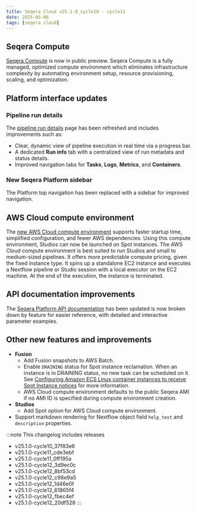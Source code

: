 ```yaml
---
title: Seqera Cloud v25.1.0_cycle10 - cycle12
date: 2025-05-06
tags: [seqera cloud]
---
```


## Seqera Compute

[Seqera Compute](https://docs.seqera.io/platform-cloud/compute-envs/seqera-compute) is now in public preview. Seqera Compute is a fully managed, optimized compute environment which eliminates infrastructure complexity by automating environment setup, resource provisioning, scaling, and optimization. 

## Platform interface updates

### Pipeline run details

The [pipeline run details](https://docs.seqera.io/platform-cloud/monitoring/run-details) page has been refreshed and includes improvements such as:

- Clear, dynamic view of pipeline execution in real time via a progress bar.
- A dedicated **Run info** tab with a centralized view of run metadata and status details.
- Improved navigation tabs for **Tasks**, **Logs**, **Metrics**, and **Containers**.

### New Seqera Platform sidebar

The Platform top navigation has been replaced with a sidebar for improved navigation. 

## AWS Cloud compute environment

The [new AWS Cloud compute environment](https://docs.seqera.io/platform-cloud/compute-envs/aws-cloud) supports faster startup time, simplified configuration, and fewer AWS dependencies. Using this compute environment, Studios can now be launched on Spot instances. The AWS Cloud compute environment is best suited to run Studios and small to medium-sized pipelines. It offers more predictable compute pricing, given the fixed instance type. It spins up a standalone EC2 instance and executes a Nextflow pipeline or Studio session with a local executor on the EC2 machine. At the end of the execution, the instance is terminated.

## API documentation improvements

The [Seqera Platform API documentation](https://docs.seqera.io/platform-api/seqera-api) has been updated is now broken down by feature for easier reference, with detailed and interactive parameter examples.  

## Other new features and improvements

- **Fusion**
  - Add Fusion snapshots to AWS Batch.
  - Enable `DRAINING` status for Spot instance reclamation. When an instance is in DRAINING status, no new task can be scheduled on it. See [Configuring Amazon ECS Linux container instances to receive Spot Instance notices](https://docs.aws.amazon.com/AmazonECS/latest/developerguide/spot-instance-draining-linux-container.html) for more information.
  - AWS Cloud compute environment defaults to the public Seqera AMI if no AMI ID is specified during compute environment creation.
- **Studios**
  - Add Spot option for AWS Cloud compute environment.
- Support markdown rendering for Nextflow object field `help_text` and `description` properties.

:::note 
This changelog includes releases

-  v25.1.0-cycle10_37f83e6
-  v25.1.0-cycle11_cde3ebf
-  v25.1.0-cycle11_0ff195a
-  v25.1.0-cycle12_3d9ec0c
-  v25.1.0-cycle12_8bf53cd
-  v25.1.0-cycle12_c98e9a5
-  v25.1.0-cycle12_1d46e0f
-  v25.1.0-cycle12_61865f4
-  v25.1.0-cycle12_fbec4ef
-  v25.1.0-cycle12_20df528
:::
